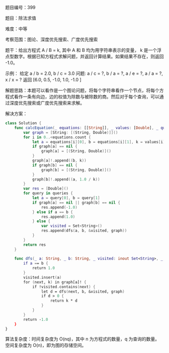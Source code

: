 题目编号：399

题目：除法求值

难度：中等

考察范围：图论、深度优先搜索、广度优先搜索

题干：给出方程式 A / B = k, 其中 A 和 B 均为用字符串表示的变量， k 是一个浮点型数字。根据已知方程式求解问题，并返回计算结果。如果结果不存在，则返回 -1.0。

示例：
给定 a / b = 2.0, b / c = 3.0
问题: a / c = ?, b / a = ?, a / e = ?, a / a = ?, x / x = ?
返回 [6.0, 0.5, -1.0, 1.0, -1.0 ]

解题思路：本题可以看作是一个图论问题，将每个字符串看作一个节点，将每个方程式看作一条有向边，边的权值为除数与被除数的商。然后对于每个查询，可以通过深度优先搜索或广度优先搜索来求解。

解决方案：

```swift
class Solution {
    func calcEquation(_ equations: [[String]], _ values: [Double], _ queries: [[String]]) -> [Double] {
        var graph = [String: [(String, Double)]]()
        for i in 0..<equations.count {
            let a = equations[i][0], b = equations[i][1], k = values[i]
            if graph[a] == nil {
                graph[a] = [(String, Double)]()
            }
            graph[a]!.append((b, k))
            if graph[b] == nil {
                graph[b] = [(String, Double)]()
            }
            graph[b]!.append((a, 1.0 / k))
        }
        var res = [Double]()
        for query in queries {
            let a = query[0], b = query[1]
            if graph[a] == nil || graph[b] == nil {
                res.append(-1.0)
            } else if a == b {
                res.append(1.0)
            } else {
                var visited = Set<String>()
                res.append(dfs(a, b, &visited, graph))
            }
        }
        return res
    }
    
    func dfs(_ a: String, _ b: String, _ visited: inout Set<String>, _ graph: [String: [(String, Double)]]) -> Double {
        if a == b {
            return 1.0
        }
        visited.insert(a)
        for (next, k) in graph[a]! {
            if !visited.contains(next) {
                let d = dfs(next, b, &visited, graph)
                if d > 0 {
                    return k * d
                }
            }
        }
        return -1.0
    }
}
```

算法复杂度：时间复杂度为 O(nq)，其中 n 为方程式的数量，q 为查询的数量。空间复杂度为 O(n)，即为图的存储空间。